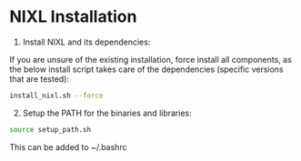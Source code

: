 # NIXL Installation

1) Install NIXL and its dependencies:
   
If you are unsure of the existing installation, force install all components, as the below install script takes care of the dependencies (specific versions that are tested):
```bash
install_nixl.sh --force
```

2) Setup the PATH for the binaries and libraries:

```bash
source setup_path.sh
 ```

This can be added to ~/.bashrc 
